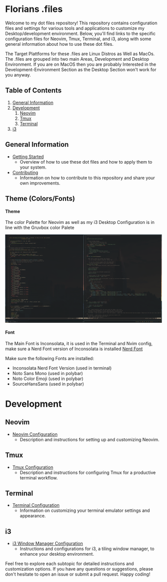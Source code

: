 
# Florians .files 

Welcome to my dot files repository! This repository contains configuration files and settings for various tools and applications to customize my Desktop/development environment. Below, you'll find links to the specific configuration files for Neovim, Tmux, Terminal, and i3, along with some general information about how to use these dot files.

The Target Plattforms for these .files are Linux Distros as Well as MacOs.
The .files are grouped into two main Areas, Development and Desktop Environment. If you are on MacOS then you are probably Interested in the Development-Environment Section as the Desktop Section won't work for you anyway.

## Table of Contents

1. [General Information](#general-information)
2. [Development](#Development)
    1. [Neovim](#neovim)
    2. [Tmux](#tmux)
    3. [Terminal](#terminal)
3. [i3](#i3)

## General Information

- [Getting Started](general/README.md)
  - Overview of how to use these dot files and how to apply them to your system.
- [Contributing](general/CONTRIBUTING.md)
  - Information on how to contribute to this repository and share your own improvements.

## Theme (Colors/Fonts) 

#### Theme
The color Palette for Neovim as well as my i3 Desktop Configuration is in line with the Gruvbox color Palete

![theme image](theme.png "picture")

#### Font

The Main Font is Inconsolata, it is used in the Terminal and Nvim config, make sure a Nerd Font version of Inconsolata is installed
[Nerd Font](https://github.com/ryanoasis/nerd-fonts)

Make sure the following Fonts are installed: 
- Inconsolata Nerd Font Version (used in terminal)
- Noto Sans Mono (used in polybar) 
- Noto Color Emoji (used in polybar) 
- SourceHansSans (used in polybar)


# Development


## Neovim

- [Neovim Configuration](neovim/README.md)
  - Description and instructions for setting up and customizing Neovim.

## Tmux

- [Tmux Configuration](tmux/README.md)
  - Description and instructions for configuring Tmux for a productive terminal workflow.

## Terminal

- [Terminal Configuration](terminal/README.md)
  - Information on customizing your terminal emulator settings and appearance.


## i3

- [i3 Window Manager Configuration](i3/README.md)
  - Instructions and configurations for i3, a tiling window manager, to enhance your desktop environment.

Feel free to explore each subtopic for detailed instructions and customization options. If you have any questions or suggestions, please don't hesitate to open an issue or submit a pull request. Happy coding!
